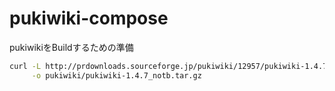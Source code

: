 # pukiwiki-compose

pukiwikiをBuildするための準備

```sh
curl -L http://prdownloads.sourceforge.jp/pukiwiki/12957/pukiwiki-1.4.7_notb.tar.gz \
     -o pukiwiki/pukiwiki-1.4.7_notb.tar.gz
```
